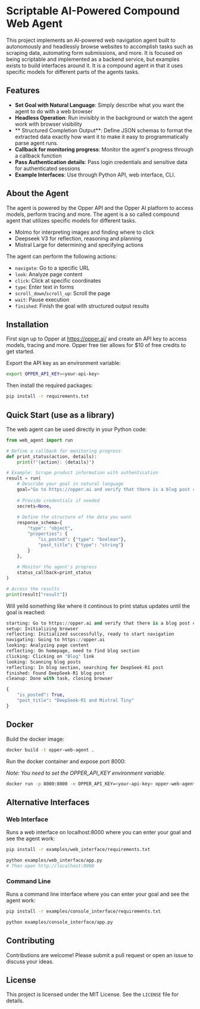# Scriptable AI-Powered Compound Web Agent

This project implements an AI-powered web navigation agent built to autonomously and headlessly browse websites to accomplish tasks such as scraping data, automating form submissions, and more. It is focused on being scriptable and implemented as a backend service, but examples exists to build interfaces around it. It is a compound agent in that it uses specific models for different parts of the agents tasks.

## Features

- **Set Goal with Natural Language**: Simply describe what you want the agent to do with a web browser
- **Headless Operation**: Run invisibly in the background or watch the agent work with browser visibility
- ** Structured Completion Output**: Define JSON schemas to format the extracted data exactly how want it to make it easy to programmatically parse agent runs. 
- **Callback for monitoring progress**: Monitor the agent's progress through a callback function
- **Pass Authentication details**: Pass login credentials and sensitive data for authenticated sessions
- **Example Interfaces**: Use through Python API, web interface, CLI.

## About the Agent

The agent is powered by the Opper API and the Opper AI platform to access models, perform tracing and more. The agent is a so called compound agent that utilizes specific models for different tasks.

* Molmo for interpreting images and finding where to click
* Deepseek V3 for reflection, reasoning and planning
* Mistral Large for determining and specifying actions

The agent can perform the following actions:
* `navigate`: Go to a specific URL
* `look`: Analyze page content
* `click`: Click at specific coordinates
* `type`: Enter text in forms 
* `scroll_down`/`scroll_up`: Scroll the page
* `wait`: Pause execution
* `finished`: Finish the goal with structured output results

## Installation

First sign up to Opper at https://opper.ai/ and create an API key to access models, tracing and more. Opper free tier allows for $10 of free credits to get started.

Export the API key as an environment variable:

```bash
export OPPER_API_KEY=<your-api-key>
```

Then install the required packages:

```bash
pip install -r requirements.txt
```

## Quick Start (use as a library)

The web agent can be used directly in your Python code:

```python
from web_agent import run

# Define a callback for monitoring progress
def print_status(action, details):
    print(f"{action}: {details}")

# Example: Scrape product information with authentication
result = run(
    # Describe your goal in natural language
    goal="Go to https://opper.ai and verify that there is a blog post covering DeepSeek-R1 there",
    
    # Provide credentials if needed
    secrets=None,
    
    # Define the structure of the data you want
    response_schema={
        "type": "object",
        "properties": {
            "is_posted": {"type": "boolean"},
            "post_title": {"type": "string"}
        }
    },
    
    # Monitor the agent's progress
    status_callback=print_status
)

# Access the results
print(result["result"])
```

Will yeild something like where it continous to print status updates until the goal is reached:

```python
starting: Go to https://opper.ai and verify that there is a blog post covering DeepSeek-R1 there
setup: Initializing browser
reflecting: Initialized successfully, ready to start navigation
navigating: Going to https://opper.ai
looking: Analyzing page content
reflecting: On homepage, need to find blog section
clicking: Clicking on "Blog" link
looking: Scanning blog posts
reflecting: In blog section, searching for DeepSeek-R1 post
finished: Found DeepSeek-R1 blog post
cleanup: Done with task, closing browser

{
    "is_posted": True,
    "post_title": "DeepSeek-R1 and Mistral Tiny"
}
```

## Docker

Build the docker image:

```bash
docker build -t opper-web-agent .
```

Run the docker container and expose port 8000:

*Note: You need to set the OPPER_API_KEY environment variable.*

```bash
docker run -p 8000:8000 -e OPPER_API_KEY=<your-api-key> opper-web-agent
```

## Alternative Interfaces

### Web Interface

Runs a web interface on localhost:8000 where you can enter your goal and see the agent work:

```bash
pip install -r examples/web_interface/requirements.txt

python examples/web_interface/app.py
# Then open http://localhost:8000
```

### Command Line

Runs a command line interface where you can enter your goal and see the agent work:

```bash
pip install -r examples/console_interface/requirements.txt

python examples/console_interface/app.py
```

## Contributing

Contributions are welcome! Please submit a pull request or open an issue to discuss your ideas.

## License

This project is licensed under the MIT License. See the `LICENSE` file for details.